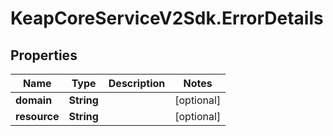 # KeapCoreServiceV2Sdk.ErrorDetails

## Properties

Name | Type | Description | Notes
------------ | ------------- | ------------- | -------------
**domain** | **String** |  | [optional] 
**resource** | **String** |  | [optional] 


